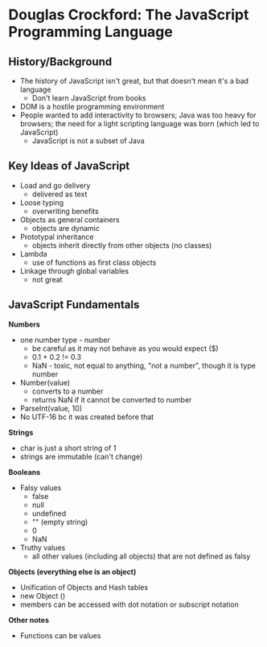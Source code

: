 # Douglas Crockford: The JavaScript Programming Language

## History/Background

- The history of JavaScript isn't great, but that doesn't mean it's a bad language
  - Don't learn JavaScript from books 
- DOM is a hostile programming environment
- People wanted to add interactivity to browsers; Java was too heavy for browsers; the need for a light scripting language was born (which led to JavaScript)
  - JavaScript is not a subset of Java

## Key Ideas of JavaScript
- Load and go delivery 
  - delivered as text
- Loose typing 
  - overwriting benefits
- Objects as general containers
  - objects are dynamic
- Prototypal inheritance
  - objects inherit directly from other objects (no classes)
- Lambda
  - use of functions as first class objects
- Linkage through global variables
  - not great


## JavaScript Fundamentals

**Numbers**
- one number type - number 
  - be careful as it may not behave as you would expect ($)
  - 0.1 + 0.2 != 0.3
  - NaN - toxic, not equal to anything, "not a number", though it is type number
- Number(value) 
  - converts to a number
  - returns NaN if it cannot be converted to number
- ParseInt(value, 10)
- No UTF-16 bc it was created before that

**Strings**
- char is just a short string of 1 
- strings are immutable (can't change)

**Booleans**
- Falsy values
  - false
  - null
  - undefined
  - "" (empty string)
  - 0
  - NaN
- Truthy values
  - all other values (including all objects) that are not defined as falsy

**Objects (everything else is an object)**
- Unification of Objects and Hash tables
- new Object ()
- members can be accessed with dot notation or subscript notation

**Other notes**
- Functions can be values
